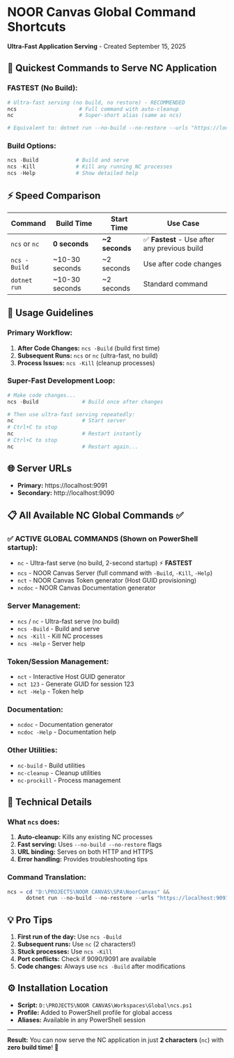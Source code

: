 # NOOR Canvas Global Command Shortcuts

**Ultra-Fast Application Serving** - Created September 15, 2025

## 🚀 Quickest Commands to Serve NC Application

### **FASTEST (No Build):**

```powershell
# Ultra-fast serving (no build, no restore) - RECOMMENDED
ncs                    # Full command with auto-cleanup
nc                     # Super-short alias (same as ncs)

# Equivalent to: dotnet run --no-build --no-restore --urls "https://localhost:9091;http://localhost:9090"
```

### **Build Options:**

```powershell
ncs -Build            # Build and serve
ncs -Kill             # Kill any running NC processes
ncs -Help             # Show detailed help
```

## ⚡ Speed Comparison

| Command       | Build Time     | Start Time     | Use Case                                      |
| ------------- | -------------- | -------------- | --------------------------------------------- |
| `ncs` or `nc` | **0 seconds**  | **~2 seconds** | ✅ **Fastest** - Use after any previous build |
| `ncs -Build`  | ~10-30 seconds | ~2 seconds     | Use after code changes                        |
| `dotnet run`  | ~10-30 seconds | ~2 seconds     | Standard command                              |

## 🎯 Usage Guidelines

### **Primary Workflow:**

1. **After Code Changes:** `ncs -Build` (build first time)
2. **Subsequent Runs:** `ncs` or `nc` (ultra-fast, no build)
3. **Process Issues:** `ncs -Kill` (cleanup processes)

### **Super-Fast Development Loop:**

```powershell
# Make code changes...
ncs -Build              # Build once after changes

# Then use ultra-fast serving repeatedly:
nc                      # Start server
# Ctrl+C to stop
nc                      # Restart instantly
# Ctrl+C to stop
nc                      # Restart again...
```

## 🌐 Server URLs

- **Primary:** https://localhost:9091
- **Secondary:** http://localhost:9090

## 📋 All Available NC Global Commands ✅

### **✅ ACTIVE GLOBAL COMMANDS** (Shown on PowerShell startup):

- `nc` - Ultra-fast serve (no build, 2-second startup) ⚡ **FASTEST**
- `ncs` - NOOR Canvas Server (full command with `-Build`, `-Kill`, `-Help`)
- `nct` - NOOR Canvas Token generator (Host GUID provisioning)
- `ncdoc` - NOOR Canvas Documentation generator

### **Server Management:**

- `ncs` / `nc` - Ultra-fast serve (no build)
- `ncs -Build` - Build and serve
- `ncs -Kill` - Kill NC processes
- `ncs -Help` - Server help

### **Token/Session Management:**

- `nct` - Interactive Host GUID generator
- `nct 123` - Generate GUID for session 123
- `nct -Help` - Token help

### **Documentation:**

- `ncdoc` - Documentation generator
- `ncdoc -Help` - Documentation help

### **Other Utilities:**

- `nc-build` - Build utilities
- `nc-cleanup` - Cleanup utilities
- `nc-prockill` - Process management

## 🔧 Technical Details

### **What `ncs` does:**

1. **Auto-cleanup:** Kills any existing NC processes
2. **Fast serving:** Uses `--no-build --no-restore` flags
3. **URL binding:** Serves on both HTTP and HTTPS
4. **Error handling:** Provides troubleshooting tips

### **Command Translation:**

```powershell
ncs = cd "D:\PROJECTS\NOOR CANVAS\SPA\NoorCanvas" &&
      dotnet run --no-build --no-restore --urls "https://localhost:9091;http://localhost:9090"
```

## 💡 Pro Tips

1. **First run of the day:** Use `ncs -Build`
2. **Subsequent runs:** Use `nc` (2 characters!)
3. **Stuck processes:** Use `ncs -Kill`
4. **Port conflicts:** Check if 9090/9091 are available
5. **Code changes:** Always use `ncs -Build` after modifications

## ⚙️ Installation Location

- **Script:** `D:\PROJECTS\NOOR CANVAS\Workspaces\Global\ncs.ps1`
- **Profile:** Added to PowerShell profile for global access
- **Aliases:** Available in any PowerShell session

---

**Result:** You can now serve the NC application in just **2 characters** (`nc`) with **zero build time**! 🎉
